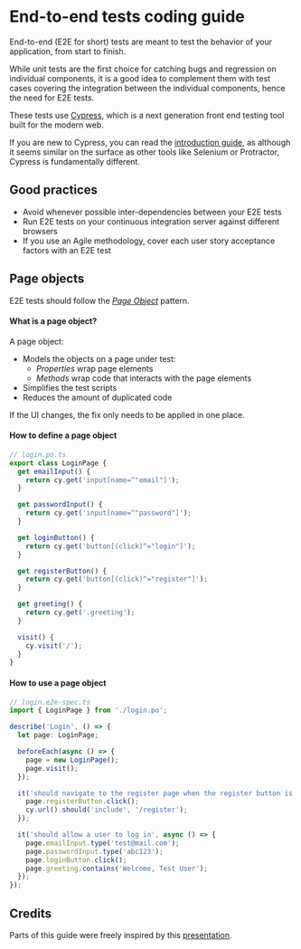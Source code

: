 # End-to-end tests coding guide

End-to-end (E2E for short) tests are meant to test the behavior of your application, from start to finish.

While unit tests are the first choice for catching bugs and regression on individual components, it is a good idea to
complement them with test cases covering the integration between the individual components, hence the need for E2E
tests.

These tests use [Cypress](https://www.cypress.io/), which is a next generation front end testing tool built for the modern web.

If you are new to Cypress, you can read the [introduction guide](https://docs.cypress.io/guides/core-concepts/introduction-to-cypress#Cypress-Can-Be-Simple-Sometimes), as although it seems similar on the surface as other tools like Selenium or Protractor, Cypress is fundamentally different.

## Good practices

- Avoid whenever possible inter-dependencies between your E2E tests
- Run E2E tests on your continuous integration server against different browsers
- If you use an Agile methodology, cover each user story acceptance factors with an E2E test

## Page objects

E2E tests should follow the *[Page Object](https://github.com/SeleniumHQ/selenium/wiki/PageObjects)* pattern.

#### What is a page object?

A page object:

- Models the objects on a page under test:
  * *Properties* wrap page elements
  * *Methods* wrap code that interacts with the page elements
- Simplifies the test scripts
- Reduces the amount of duplicated code

If the UI changes, the fix only needs to be applied in one place.

#### How to define a page object

```typescript
// login.po.ts
export class LoginPage {
  get emailInput() {
    return cy.get('input[name=^"email"]');
  }

  get passwordInput() {
    return cy.get('input[name=^"password"]');
  }

  get loginButton() {
    return cy.get('button[(click)^="login"]');
  }

  get registerButton() {
    return cy.get('button[(click)^="register"]');
  }

  get greeting() {
    return cy.get('.greeting');
  }

  visit() {
    cy.visit('/');
  }
}
```

#### How to use a page object

```typescript
// login.e2e-spec.ts
import { LoginPage } from './login.po';

describe('Login', () => {
  let page: LoginPage;

  beforeEach(async () => {
    page = new LoginPage();
    page.visit();
  });

  it('should navigate to the register page when the register button is clicked', () => {
    page.registerButton.click();
    cy.url().should('include', '/register');
  });

  it('should allow a user to log in', async () => {
    page.emailInput.type('test@mail.com');
    page.passwordInput.type('abc123');
    page.loginButton.click();
    page.greeting.contains('Welcome, Test User');
  });
});
```

## Credits

Parts of this guide were freely inspired by this
[presentation](https://docs.google.com/presentation/d/1B6manhG0zEXkC-H-tPo2vwU06JhL8w9-XCF9oehXzAQ).
